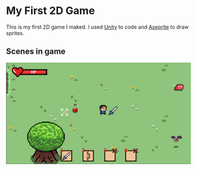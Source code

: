 # My First 2D Game

This is my first 2D game I maked. I used [Unity](https://unity.com/) to code and [Aseprite](https://www.aseprite.org/) to draw sprites.


## Scenes in game

<img src="images/img1.png">